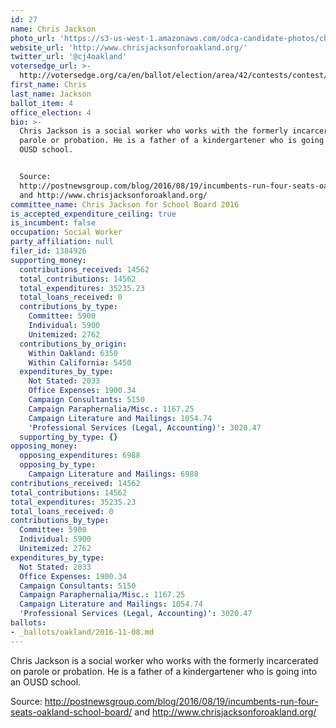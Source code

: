 ```yaml
---
id: 27
name: Chris Jackson
photo_url: 'https://s3-us-west-1.amazonaws.com/odca-candidate-photos/chris-jackson.png'
website_url: 'http://www.chrisjacksonforoakland.org/'
twitter_url: '@cj4oakland'
votersedge_url: >-
  http://votersedge.org/ca/en/ballot/election/area/42/contests/contest/13219/candidate/130704?&county=Alameda%20County&election_authority_id=1
first_name: Chris
last_name: Jackson
ballot_item: 4
office_election: 4
bio: >-
  Chris Jackson is a social worker who works with the formerly incarcerated on
  parole or probation. He is a father of a kindergartener who is going into an
  OUSD school. 


  Source:
  http://postnewsgroup.com/blog/2016/08/19/incumbents-run-four-seats-oakland-school-board/
  and http://www.chrisjacksonforoakland.org/
committee_name: Chris Jackson for School Board 2016
is_accepted_expenditure_ceiling: true
is_incumbent: false
occupation: Social Worker
party_affiliation: null
filer_id: 1384926
supporting_money:
  contributions_received: 14562
  total_contributions: 14562
  total_expenditures: 35235.23
  total_loans_received: 0
  contributions_by_type:
    Committee: 5900
    Individual: 5900
    Unitemized: 2762
  contributions_by_origin:
    Within Oakland: 6350
    Within California: 5450
  expenditures_by_type:
    Not Stated: 2033
    Office Expenses: 1900.34
    Campaign Consultants: 5150
    Campaign Paraphernalia/Misc.: 1167.25
    Campaign Literature and Mailings: 1054.74
    'Professional Services (Legal, Accounting)': 3020.47
  supporting_by_type: {}
opposing_money:
  opposing_expenditures: 6988
  opposing_by_type:
    Campaign Literature and Mailings: 6988
contributions_received: 14562
total_contributions: 14562
total_expenditures: 35235.23
total_loans_received: 0
contributions_by_type:
  Committee: 5900
  Individual: 5900
  Unitemized: 2762
expenditures_by_type:
  Not Stated: 2033
  Office Expenses: 1900.34
  Campaign Consultants: 5150
  Campaign Paraphernalia/Misc.: 1167.25
  Campaign Literature and Mailings: 1054.74
  'Professional Services (Legal, Accounting)': 3020.47
ballots:
- _ballots/oakland/2016-11-08.md
---
```

Chris Jackson is a social worker who works with the formerly incarcerated on parole or probation. He is a father of a kindergartener who is going into an OUSD school. 

Source: http://postnewsgroup.com/blog/2016/08/19/incumbents-run-four-seats-oakland-school-board/ and http://www.chrisjacksonforoakland.org/
